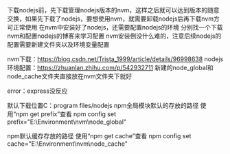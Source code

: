 下载nodejs前，先下载管理nodejs版本的nvm，这样之后就可以达到版本的随意交换，如果先下载了nodejs，要想使用nvm，就需要卸载nodejs后再下载nvm方可正常使用
在nvm中安装好了nodejs，还需要配置nodejs的环境
分别找一个下载nvm和配置nodejs的博客来学习配置
nvm安装倒没什么难的，注意后续nodejs的配置需要新建文件夹以及环境变量配置

nvm下载：https://blog.csdn.net/Trista_1999/article/details/96998638
nodejs环境配置：https://zhuanlan.zhihu.com/p/542932711
新建的node_global和node_cache文件夹直接放在nvm文件夹下就好

error：express没反应

默认下载位置C：program files/nodejs
npm全局模块默认的存放的路径
使用“npm get prefix”查看
npm config set prefix="E:\Environment\nvm\node_global"

npm默认缓存存放的路径
使用“npm get cache”查看
npm config set cache="E:\Environment\nvm\node_cache"